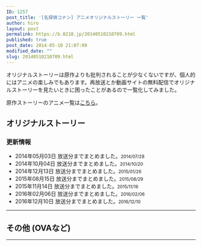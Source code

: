 ```yaml
---
ID: 1257
post_title: '[名探偵コナン] アニメオリジナルストーリー 一覧'
author: hiro
layout: post
permalink: https://b.0218.jp/20140510210709.html
published: true
post_date: 2014-05-10 21:07:09
modified_date: ""
slug: 20140510210709.html
---
```

オリジナルストーリーは原作よりも批判されることが少なくないですが、個人的にはアニメの楽しみでもあります。再放送とか動画サイトの無料配信でオリジナルストーリーを見たいときに困ったことがあるので一覧化してみました。

原作ストーリーのアニメ一覧は[こちら](https://b.0218.jp/20161224000149.html)。
<!--more-->
<h2>オリジナルストーリー</h2>
<div id="orgAnimeTable"></div>
<h3>更新情報</h3>
<ul>
 <li>2014年05月03日 放送分までまとめました。<small>2014/07/28</small></li>
 <li>2014年10月04日 放送分までまとめました。<small>2014/10/20</small></li>
 <li>2014年12月13日 放送分までまとめました。<small>2015/01/26</small></li>
 <li>2015年08月15日 放送分までまとめました。<small>2015/08/29</small></li>
 <li>2015年11月14日 放送分までまとめました。<small>2015/11/16</small></li>
 <li>2016年02月06日 放送分までまとめました。<small>2016/02/06</small></li> 
 <li>2016年12月10日 放送分までまとめました。<small>2016/12/10</small></li>
</ul>

<hr>

<h2>その他 (OVAなど)</h2>
<div id="etcAnimeTable"></div>

<hr>